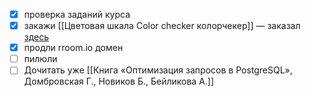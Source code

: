 - [x] проверка заданий курса
- [x] закажи [[Цветовая шкала Color checker колорчекер]] — заказал [здесь](https://colorimetr.ru/catalog/tsvetovye_misheni/shkala_dlya_tsvetokorrektsii_calibrite_colorchecker_passport_video/)
- [x] продли rroom.io домен
- [ ] пилюли
- [ ] Дочитать уже [[Книга «Оптимизация запросов в PostgreSQL», Домбровская Г., Новиков Б., Бейликова А.]]